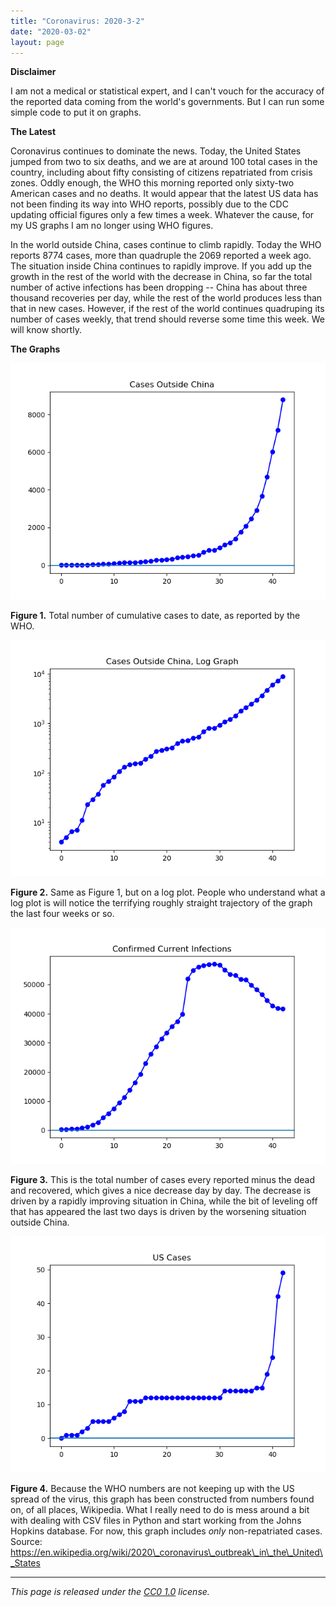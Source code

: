 ```yaml
---
title: "Coronavirus: 2020-3-2"
date: "2020-03-02"
layout: page
---
```


**Disclaimer**

I am not a medical or statistical expert, and I can't vouch for the accuracy of the reported data coming from the world's governments. But I can run some simple code to put it on graphs.

**The Latest**

Coronavirus continues to dominate the news. Today, the United States jumped from two to six deaths, and we are at around 100 total cases in the country, including about fifty consisting of citizens repatriated from crisis zones. Oddly enough, the WHO this morning reported only sixty-two American cases and no deaths. It would appear that the latest US data has not been finding its way into WHO reports, possibly due to the CDC updating official figures only a few times a week. Whatever the cause, for my US graphs I am no longer using WHO figures.

In the world outside China, cases continue to climb rapidly. Today the WHO reports 8774 cases, more than quadruple the 2069 reported a week ago. The situation inside China continues to rapidly improve. If you add up the growth in the rest of the world with the decrease in China, so far the total number of active infections has been dropping -- China has about three thousand recoveries per day, while the rest of the world produces less than that in new cases. However, if the rest of the world continues quadruping its number of cases weekly, that trend should reverse some time this week. We will know shortly.

**The Graphs**

![](../../i/19.png)

**Figure 1.** Total number of cumulative cases to date, as reported by the WHO.

![](../../i/20.png)

**Figure 2.** Same as Figure 1, but on a log plot. People who understand what a log plot is will notice the terrifying roughly straight trajectory of the graph the last four weeks or so.

![](../../i/21.png)

**Figure 3.** This is the total number of cases every reported minus the dead and recovered, which gives a nice decrease day by day. The decrease is driven by a rapidly improving situation in China, while the bit of leveling off that has appeared the last two days is driven by the worsening situation outside China.

![](../../i/22.png)

**Figure 4.** Because the WHO numbers are not keeping up with the US spread of the virus, this graph has been constructed from numbers found on, of all places, Wikipedia. What I really need to do is mess around a bit with dealing with CSV files in Python and start working from the Johns Hopkins database. For now, this graph includes _only_ non-repatriated cases.  
Source: https://en.wikipedia.org/wiki/2020\_coronavirus\_outbreak\_in\_the\_United\_States

---

_This page is released under the [CC0 1.0](https://creativecommons.org/publicdomain/zero/1.0/) license._

